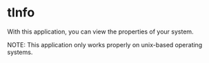 # tInfo

With this application, you can view the properties of your system.

NOTE: This application only works properly on unix-based operating systems.
